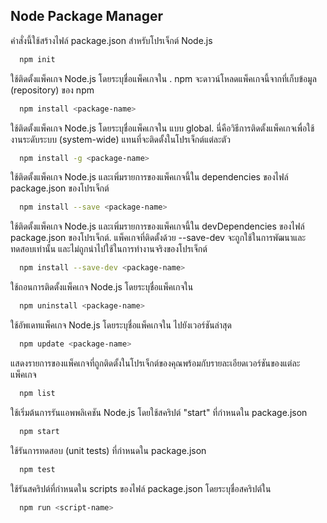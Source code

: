 
## Node Package Manager


คำสั่งนี้ใช้สร้างไฟล์ package.json สำหรับโปรเจ็กต์ Node.js
```bash
  npm init
```
    
ใช้ติดตั้งแพ็คเกจ Node.js โดยระบุชื่อแพ็คเกจใน <package-name>. npm จะดาวน์โหลดแพ็คเกจนี้จากที่เก็บข้อมูล (repository) ของ npm
```bash
  npm install <package-name>
```

ใช้ติดตั้งแพ็คเกจ Node.js โดยระบุชื่อแพ็คเกจใน <package-name> แบบ global. นี่คือวิธีการติดตั้งแพ็คเกจเพื่อใช้งานระดับระบบ (system-wide) แทนที่จะติดตั้งในโปรเจ็กต์แต่ละตัว
```bash
  npm install -g <package-name>
```

ใช้ติดตั้งแพ็คเกจ Node.js และเพิ่มรายการของแพ็คเกจนี้ใน dependencies ของไฟล์ package.json ของโปรเจ็กต์
```bash
  npm install --save <package-name>
```

ใช้ติดตั้งแพ็คเกจ Node.js และเพิ่มรายการของแพ็คเกจนี้ใน devDependencies ของไฟล์ package.json ของโปรเจ็กต์. แพ็คเกจที่ติดตั้งด้วย --save-dev จะถูกใช้ในการพัฒนาและทดสอบเท่านั้น และไม่ถูกนำไปใช้ในการทำงานจริงของโปรเจ็กต์
```bash
  npm install --save-dev <package-name>
```

ใช้ถอนการติดตั้งแพ็คเกจ Node.js โดยระบุชื่อแพ็คเกจใน <package-name>
```bash
  npm uninstall <package-name>
```

ใช้อัพเดทแพ็คเกจ Node.js โดยระบุชื่อแพ็คเกจใน <package-name> ไปยังเวอร์ชันล่าสุด
```bash
  npm update <package-name>
```

แสดงรายการของแพ็คเกจที่ถูกติดตั้งในโปรเจ็กต์ของคุณพร้อมกับรายละเอียดเวอร์ชันของแต่ละแพ็คเกจ
```bash
  npm list
```

ใช้เริ่มต้นการรันแอพพลิเคชัน Node.js โดยใช้สคริปต์ "start" ที่กำหนดใน package.json
```bash
  npm start
```

ใช้รันการทดสอบ (unit tests) ที่กำหนดใน package.json
```bash
  npm test
```

ใช้รันสคริปต์ที่กำหนดใน scripts ของไฟล์ package.json โดยระบุชื่อสคริปต์ใน <script-name>
```bash
  npm run <script-name>
```
